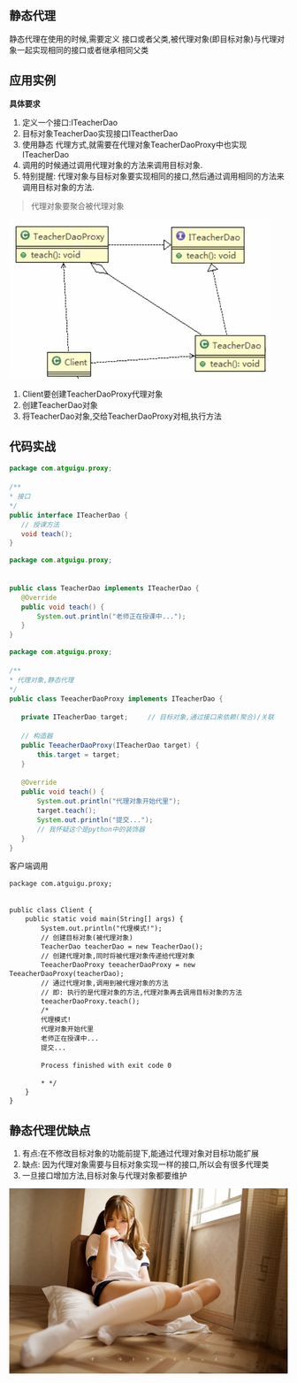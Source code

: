 
## 静态代理

静态代理在使用的时候,需要定义 接口或者父类,被代理对象(即目标对象)与代理对象一起实现相同的接口或者继承相同父类

## 应用实例

**具体要求**
1. 定义一个接口:ITeacherDao
2. 目标对象TeacherDao实现接口ITeactherDao
3. 使用静态 代理方式,就需要在代理对象TeacherDaoProxy中也实现ITeacherDao
4. 调用的时候通过调用代理对象的方法来调用目标对象.
5. 特别提醒: 代理对象与目标对象要实现相同的接口,然后通过调用相同的方法来调用目标对象的方法.


>代理对象要聚合被代理对象


![](./img/QQ截图20210207183401.png)
 1. Client要创建TeacherDaoProxy代理对象
 2. 创建TeacherDao对象
 3. 将TeacherDao对象,交给TeacherDaoProxy对相,执行方法
 
 
 
 ## 代码实战
 
 
 ```java
package com.atguigu.proxy;

/**
 * 接口
 */
public interface ITeacherDao {
    // 授课方法
    void teach();
}

```
 
 
 ```java
package com.atguigu.proxy;


public class TeacherDao implements ITeacherDao {
    @Override
    public void teach() {
        System.out.println("老师正在授课中...");
    }
}

```
 
 
 ```java
package com.atguigu.proxy;

/**
 * 代理对象,静态代理
 */
public class TeeacherDaoProxy implements ITeacherDao {

    private ITeacherDao target;     // 目标对象,通过接口来依赖(聚合)/关联

    // 构造器
    public TeeacherDaoProxy(ITeacherDao target) {
        this.target = target;
    }

    @Override
    public void teach() {
        System.out.println("代理对象开始代里");
        target.teach();
        System.out.println("提交...");
        // 我怀疑这个是python中的装饰器
    }
}

```


客户端调用



```
package com.atguigu.proxy;


public class Client {
    public static void main(String[] args) {
        System.out.println("代理模式!");
        // 创建目标对象(被代理对象)
        TeacherDao teacherDao = new TeacherDao();
        // 创建代理对象,同时将被代理对象传递给代理对象
        TeeacherDaoProxy teeacherDaoProxy = new TeeacherDaoProxy(teacherDao);
        // 通过代理对象,调用到被代理对象的方法
        // 即: 执行的是代理对象的方法,代理对象再去调用目标对象的方法
        teeacherDaoProxy.teach();
        /*
        代理模式!
        代理对象开始代里
        老师正在授课中...
        提交...
        
        Process finished with exit code 0

        * */
    }
}
```
 
 
 
 ## 静态代理优缺点
 
 1. 有点:在不修改目标对象的功能前提下,能通过代理对象对目标功能扩展
 2. 缺点: 因为代理对象需要与目标对象实现一样的接口,所以会有很多代理类
 3. 一旦接口增加方法,目标对象与代理对象都要维护
 
 
 
 
 
 
 
 
 
 
 
 
 
 
 
 
 
 
 
 
 
 
 
 
 
 
 
 
 
 
 
 
 
 
 
 
 
 
 
 
 
 
 
 
![](./img/mm/meizi03.jpg)
